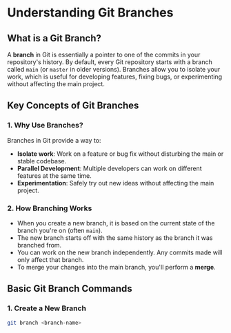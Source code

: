 # Understanding Git Branches

## What is a Git Branch?
A **branch** in Git is essentially a pointer to one of the commits in your repository's history. By default, every Git repository starts with a branch called `main` (or `master` in older versions). Branches allow you to isolate your work, which is useful for developing features, fixing bugs, or experimenting without affecting the main project.

## Key Concepts of Git Branches

### 1. **Why Use Branches?**
Branches in Git provide a way to:

- **Isolate work**: Work on a feature or bug fix without disturbing the main or stable codebase.
- **Parallel Development**: Multiple developers can work on different features at the same time.
- **Experimentation**: Safely try out new ideas without affecting the main project.

### 2. **How Branching Works**
- When you create a new branch, it is based on the current state of the branch you're on (often `main`).
- The new branch starts off with the same history as the branch it was branched from.
- You can work on the new branch independently. Any commits made will only affect that branch.
- To merge your changes into the main branch, you'll perform a **merge**.

## Basic Git Branch Commands

### 1. **Create a New Branch**
```bash
git branch <branch-name>
